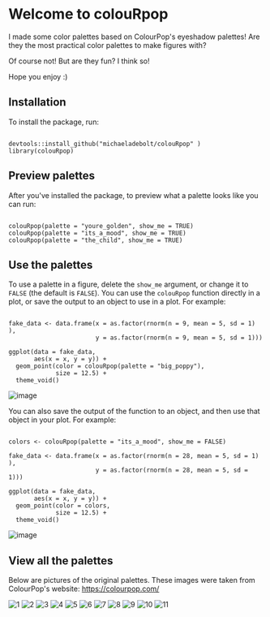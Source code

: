 # Welcome to colouRpop

I made some color palettes based on ColourPop's eyeshadow palettes! Are they the most practical color palettes to make figures with? 

Of course not! But are they fun? I think so! 

Hope you enjoy :) 


## Installation
To install the package, run:

```

devtools::install_github("michaeladebolt/colouRpop" )
library(colouRpop)

```

## Preview palettes
After you've installed the package, to preview what a palette looks like you can run: 

```

colouRpop(palette = "youre_golden", show_me = TRUE)
colouRpop(palette = "its_a_mood", show_me = TRUE)
colouRpop(palette = "the_child", show_me = TRUE)

```

## Use the palettes
To use a palette in a figure, delete the `show_me` argument, or change it to `FALSE` (the default is `FALSE`). You can use the `colouRpop` function directly in a plot, or save the output to an object to use in a plot. For example:

```

fake_data <- data.frame(x = as.factor(rnorm(n = 9, mean = 5, sd = 1) ),
                        y = as.factor(rnorm(n = 9, mean = 5, sd = 1)))

ggplot(data = fake_data, 
       aes(x = x, y = y)) +
  geom_point(color = colouRpop(palette = "big_poppy"), 
             size = 12.5) +
  theme_void() 

```



![image](https://user-images.githubusercontent.com/32584911/151461007-4afd2a3b-e001-4ae1-a17c-2fbc1b9762e1.png)


You can also save the output of the function to an object, and then use that object in your plot. For example:


```

colors <- colouRpop(palette = "its_a_mood", show_me = FALSE)

fake_data <- data.frame(x = as.factor(rnorm(n = 28, mean = 5, sd = 1) ),
                        y = as.factor(rnorm(n = 28, mean = 5, sd = 1)))

ggplot(data = fake_data, 
       aes(x = x, y = y)) +
  geom_point(color = colors, 
             size = 12.5) +
  theme_void() 

```

![image](https://user-images.githubusercontent.com/32584911/151461131-902f27c3-e807-4762-b7ce-33a7eb6d3008.png)

## View all the palettes
Below are pictures of the original palettes. These images were taken from ColourPop's website: https://colourpop.com/




![1](https://user-images.githubusercontent.com/32584911/151690814-bb9dd93b-dd85-4c25-82d0-5ab69bd52445.png)
![2](https://user-images.githubusercontent.com/32584911/151690816-16506dd4-52eb-43af-b2de-9c127bfcb5d0.png)
![3](https://user-images.githubusercontent.com/32584911/151690817-76e64897-aacb-4c07-be81-5516ac114657.png)
![4](https://user-images.githubusercontent.com/32584911/151690818-a8acad61-a1d3-4eb7-b8dc-6cbda248b4b8.png)
![5](https://user-images.githubusercontent.com/32584911/151690819-f9e735af-cbc1-4446-9901-fa71e8254c9a.png)
![6](https://user-images.githubusercontent.com/32584911/151690820-9cead925-a3f7-4e67-8f62-abd1f706fb44.png)
![7](https://user-images.githubusercontent.com/32584911/151690821-7c134e94-2c6f-4c2d-a9ad-6f99b3df8205.png)
![8](https://user-images.githubusercontent.com/32584911/151690822-6b745363-7fc8-44f7-8bf5-8d67596d6f32.png)
![9](https://user-images.githubusercontent.com/32584911/151690824-9f070ede-af8b-401c-ac44-9319019d155f.png)
![10](https://user-images.githubusercontent.com/32584911/151690825-d3ab5d3e-5428-4424-bdff-db9f5ae5d575.png)
![11](https://user-images.githubusercontent.com/32584911/151690826-b53e59b0-b8e9-4798-8970-e17c1f9fde5c.png)



